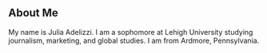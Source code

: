 ## About Me
My name is Julia Adelizzi. I am a sophomore at Lehigh University studying journalism, marketing, and global studies. I am from Ardmore, Pennsylvania. 
